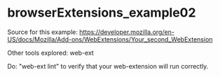 # browserExtensions_example02

Source for this example:
https://developer.mozilla.org/en-US/docs/Mozilla/Add-ons/WebExtensions/Your_second_WebExtension

Other tools explored:
web-ext

Do: "web-ext lint"
to verify that your web-extension will run correctly.
